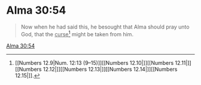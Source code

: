 # Alma 30:54

> Now when he had said this, he besought that Alma should pray unto God, that the <u>curse</u>[^a] might be taken from him.

[Alma 30:54](https://www.churchofjesuschrist.org/study/scriptures/bofm/alma/30?lang=eng&id=p54#p54)


[^a]: [[Numbers 12.9|Num. 12:13 (9–15)]][[Numbers 12.10|]][[Numbers 12.11|]][[Numbers 12.12|]][[Numbers 12.13|]][[Numbers 12.14|]][[Numbers 12.15|]].  

